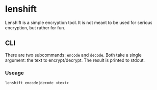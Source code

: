 # lenshift

Lenshift is a simple encryption tool. It is not meant to be used for serious encryption, but rather for fun.

## CLI

There are two subcommands: `encode` and `decode`. Both take a single argument: the text to encrypt/decrypt.
The result is printed to stdout.

### Useage

`lenshift encode|decode <text>`
